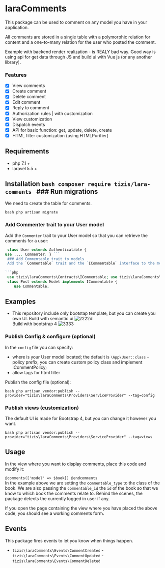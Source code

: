 
# laraComments    
 This package can be used to comment on any model you have in your application.    
    
All comments are stored in a single table with a polymorphic relation for content and a one-to-many relation for the user who posted the comment.    
  
Example with backend render realization - is REALY bad way. Good way is using api for get data through JS and build ui with Vue js (or any another library).   
    
### Features    
 - [x] View comments    
- [x] Create comment    
- [x] Delete comment    
- [x] Edit comment    
- [x] Reply to comment    
- [x] Authorization rules | with customization  
- [x] View customization    
- [x] Dispatch events    
- [x] API for basic function: get, update, delete, create  
- [x] HTML filter customization (using HTMLPurifier)  
    
## Requirements  
- php 7.1 +   
- laravel 5.5 +  
## Installation ```bash composer require tizis/lara-comments ``` ### Run migrations    
 We need to create the table for comments.    
    
```bash php artisan migrate ```    
 ### Add Commenter trait to your User model    
 Add the `Commenter` trait to your User model so that you can retrieve the comments for a user:    
    
```php use Laravelista\Comments\Commenter;    
 class User extends Authenticatable {    
use ..., Commenter; } ```    
 ### Add Commentable trait to models    
 Add the `Commentable` trait and the `ICommentable` interface to the model for which you want to enable comments for:    
    
```php    
 use tizis\laraComments\Contracts\ICommentable; use tizis\laraComments\Traits\Commentable;    
 class Post extends Model implements ICommentable {    
    use Commentable;    
 ```    
   ## Examples
  * This repository include only bootstap template, but you can create you own UI.
Build with semantic ui
![2222d](https://user-images.githubusercontent.com/16865573/48430226-0124c680-e799-11e8-9341-daac331236b2.png)  
Build with bootstrap 4
![3333](https://user-images.githubusercontent.com/16865573/48430227-0124c680-e799-11e8-8cdb-8dd042155550.png)  
  
 ### Publish Config & configure (optional)    
 In the `config` file you can specify:    
    
- where is your User model located; the default is `\App\User::class` - policy prefix, you can create custom policy class and implement ICommentPolicy;    
- allow tags for html filter  
    
Publish the config file (optional):    
    
```bash php artisan vendor:publish --provider="tizis\laraComments\Providers\ServiceProvider" --tag=config ```    
 ### Publish views (customization)    
 The default UI is made for Bootstrap 4, but you can change it however you want.    
    
```bash php artisan vendor:publish --provider="tizis\laraComments\Providers\ServiceProvider" --tag=views ```    
 ## Usage    
 In the view where you want to display comments, place this code and modify it:    
    
``` @comments(['model' => $book]) @endcomments ```    
 In the example above we are setting the `commentable_type` to the class of the book. We are also passing the `commentable_id` the `id` of the book so that we know to which book the comments relate to. Behind the scenes, the package detects the currently logged in user if any.    
    
If you open the page containing the view where you have placed the above code, you should see a working comments form.    
    
## Events    
 This package fires events to let you know when things happen.    
    
- `tizis\laraComments\Events\CommentCreated` - `tizis\laraComments\Events\CommentUpdated` - `tizis\laraComments\Events\CommentDeleted`